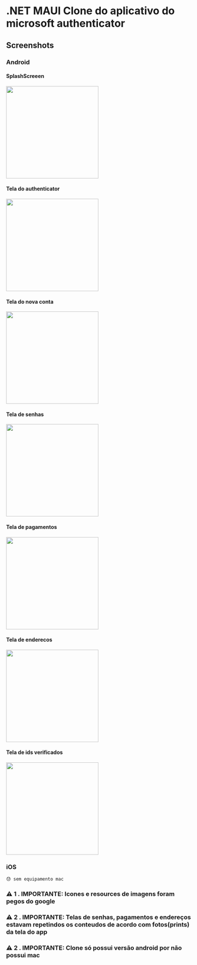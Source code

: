 ﻿# .NET MAUI Clone do aplicativo do microsoft authenticator


## Screenshots

### Android

#### SplashScreeen
<kbd><img width="250" src="art/splashscreen.png" /></kbd>

#### Tela do authenticator
<kbd><img width="250" src="art/tela_authenticator.png" /></kbd>

#### Tela do nova conta
<kbd><img width="250" src="art/tela_nova_conta.png" /></kbd>

#### Tela de senhas
<kbd><img width="250" src="art/tela_senhas.png" /></kbd>

#### Tela de pagamentos
<kbd><img width="250" src="art/tela_pagamentos.png" /></kbd>

#### Tela de enderecos
<kbd><img width="250" src="art/tela_enderecos.png" /></kbd>

#### Tela de ids verificados
<kbd><img width="250" src="art/tela_idsverificados.png" /></kbd>



### iOS
	😓 sem equipamento mac

### ⚠️ 1 . IMPORTANTE: Icones e resources de imagens foram pegos do google
### ⚠️ 2 . IMPORTANTE: Telas de senhas, pagamentos e endereços estavam repetindos os conteudos de acordo com fotos(prints) da tela do app
### ⚠️ 2 . IMPORTANTE: Clone só possui versão android por não possui mac